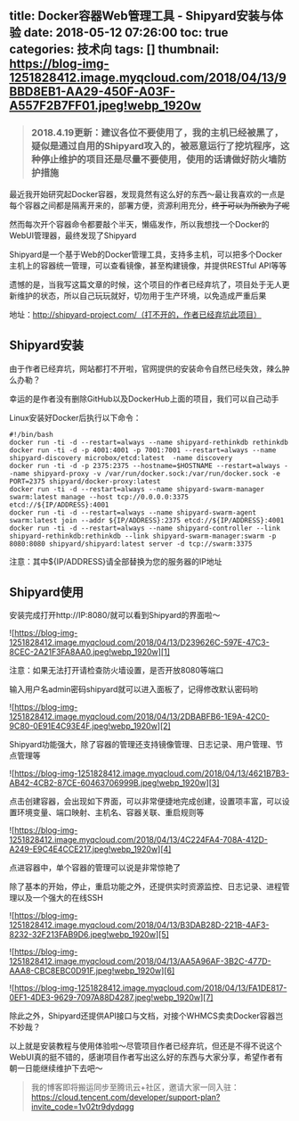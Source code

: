 title: Docker容器Web管理工具 - Shipyard安装与体验
date: 2018-05-12 07:26:00
toc: true
categories: 技术向
tags: []
thumbnail: https://blog-img-1251828412.image.myqcloud.com/2018/04/13/9BBD8EB1-AA29-450F-A03F-A557F2B7FF01.jpeg!webp_1920w
---
> ### **2018.4.19更新：建议各位不要使用了，我的主机已经被黑了，疑似是通过自用的Shipyard攻入的，被恶意运行了挖坑程序，这种停止维护的项目还是尽量不要使用，使用的话请做好防火墙防护措施**

最近我开始研究起Docker容器，发现竟然有这么好的东西～最让我喜欢的一点是每个容器之间都是隔离开来的，部署方便，资源利用充分，~~终于可以为所欲为了呢~~

然而每次开个容器命令都要敲个半天，懒癌发作，所以我想找一个Docker的WebUI管理器，最终发现了Shipyard

Shipyard是一个基于Web的Docker管理工具，支持多主机，可以把多个Docker主机上的容器统一管理，可以查看镜像，甚至构建镜像，并提供RESTful API等等

遗憾的是，当我写这篇文章的时候，这个项目的作者已经弃坑了，项目处于无人更新维护的状态，所以自己玩玩就好，切勿用于生产环境，以免造成严重后果

地址：http://shipyard-project.com/（打不开的，作者已经弃坑此项目）

<!--more-->

## Shipyard安装 ##

由于作者已经弃坑，网站都打不开啦，官网提供的安装命令自然已经失效，辣么肿么办勒？

幸运的是作者没有删除GitHub以及DockerHub上面的项目，我们可以自己动手

Linux安装好Docker后执行以下命令：

```
#!/bin/bash
docker run -ti -d --restart=always --name shipyard-rethinkdb rethinkdb
docker run -ti -d -p 4001:4001 -p 7001:7001 --restart=always --name shipyard-discovery microbox/etcd:latest  -name discovery
docker run -ti -d -p 2375:2375 --hostname=$HOSTNAME --restart=always --name shipyard-proxy -v /var/run/docker.sock:/var/run/docker.sock -e PORT=2375 shipyard/docker-proxy:latest
docker run -ti -d --restart=always --name shipyard-swarm-manager swarm:latest manage --host tcp://0.0.0.0:3375 etcd://${IP/ADDRESS}:4001
docker run -ti -d --restart=always --name shipyard-swarm-agent swarm:latest join --addr ${IP/ADDRESS}:2375 etcd://${IP/ADDRESS}:4001
docker run -ti -d --restart=always --name shipyard-controller --link shipyard-rethinkdb:rethinkdb --link shipyard-swarm-manager:swarm -p 8080:8080 shipyard/shipyard:latest server -d tcp://swarm:3375
```

注意：其中${IP/ADDRESS}请全部替换为您的服务器的IP地址

## Shipyard使用 ##

安装完成打开http://IP:8080/就可以看到Shipyard的界面啦～

![https://blog-img-1251828412.image.myqcloud.com/2018/04/13/D239626C-597E-47C3-8CEC-2A21F3FA8AA0.jpeg!webp_1920w][1]

注意：如果无法打开请检查防火墙设置，是否开放8080等端口

输入用户名admin密码shipyard就可以进入面板了，记得修改默认密码哟

![https://blog-img-1251828412.image.myqcloud.com/2018/04/13/2DBABFB6-1E9A-42C0-9C80-0E91E4C93E4F.jpeg!webp_1920w][2]

Shipyard功能强大，除了容器的管理还支持镜像管理、日志记录、用户管理、节点管理等

![https://blog-img-1251828412.image.myqcloud.com/2018/04/13/4621B7B3-AB42-4CB2-87CE-60463706999B.jpeg!webp_1920w][3]

点击创建容器，会出现如下界面，可以非常便捷地完成创建，设置项丰富，可以设置环境变量、端口映射、主机名、容器关联、重启规则等

![https://blog-img-1251828412.image.myqcloud.com/2018/04/13/4C224FA4-708A-412D-A249-E9C4E4CCE217.jpeg!webp_1920w][4]

点进容器中，单个容器的管理可以说是非常惊艳了

除了基本的开始，停止，重启功能之外，还提供实时资源监控、日志记录、进程管理以及一个强大的在线SSH

![https://blog-img-1251828412.image.myqcloud.com/2018/04/13/B3DAB28D-221B-4AF3-8232-32F213FAB9D6.jpeg!webp_1920w][5]

![https://blog-img-1251828412.image.myqcloud.com/2018/04/13/AA5A96AF-3B2C-477D-AAA8-CBC8EBC0D91F.jpeg!webp_1920w][6]

![https://blog-img-1251828412.image.myqcloud.com/2018/04/13/FA1DE817-0EF1-4DE3-9629-7097A88D4287.jpeg!webp_1920w][7]

除此之外，Shipyard还提供API接口与文档，对接个WHMCS卖卖Docker容器岂不妙哉？

以上就是安装教程与使用体验啦～尽管项目作者已经弃坑，但还是不得不说这个WebUI真的挺不错的，感谢项目作者写出这么好的东西与大家分享，希望作者有朝一日能继续维护下去吧～

> 我的博客即将搬运同步至腾讯云+社区，邀请大家一同入驻：https://cloud.tencent.com/developer/support-plan?invite_code=1v02tr9dydqgg

  [1]: https://blog-img-1251828412.image.myqcloud.com/2018/04/13/D239626C-597E-47C3-8CEC-2A21F3FA8AA0.jpeg!webp_1920w
  [2]: https://blog-img-1251828412.image.myqcloud.com/2018/04/13/2DBABFB6-1E9A-42C0-9C80-0E91E4C93E4F.jpeg!webp_1920w
  [3]: https://blog-img-1251828412.image.myqcloud.com/2018/04/13/4621B7B3-AB42-4CB2-87CE-60463706999B.jpeg!webp_1920w
  [4]: https://blog-img-1251828412.image.myqcloud.com/2018/04/13/4C224FA4-708A-412D-A249-E9C4E4CCE217.jpeg!webp_1920w
  [5]: https://blog-img-1251828412.image.myqcloud.com/2018/04/13/B3DAB28D-221B-4AF3-8232-32F213FAB9D6.jpeg!webp_1920w
  [6]: https://blog-img-1251828412.image.myqcloud.com/2018/04/13/AA5A96AF-3B2C-477D-AAA8-CBC8EBC0D91F.jpeg!webp_1920w
  [7]: https://blog-img-1251828412.image.myqcloud.com/2018/04/13/FA1DE817-0EF1-4DE3-9629-7097A88D4287.jpeg!webp_1920w